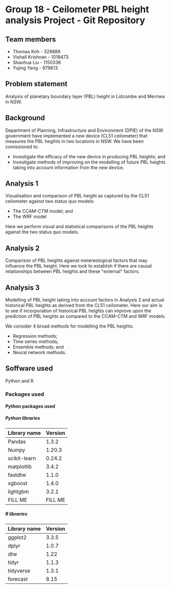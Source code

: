 # Group 18 - Ceilometer PBL height analysis Project - Git Repository

## Team members

* Thomas Koh - 329888
* Vishall Krishnan - 1018473
* Shaohua Liu - 1150336
* Yujing Yang - 979613 

## Problem statement

Analysis of planetary boundary layer (PBL) height in Lidcombe and Merriwa in NSW.

## Background

Department of Planning, Infrastructure and Environment (DPIE) of the NSW government have implemented a new device (CL51 ceilometer) that measures the PBL hegihts in two locations in NSW. We have been comissioned to:
* Investigate the efficacy of the new device in producing PBL heights; and
* Investigate methods of improving on the modelling of future PBL heights taking into account information from the new device.

## Analysis 1

Visualisation and comparison of PBL height as captured by the CL51 ceilometer against two status quo models:
* The CCAM-CTM model; and
* The WRF model

Here we perform visual and statistical comparisons of the PBL heights against the two status quo models.

## Analysis 2

Comparison of PBL heights against metereological factors that may influence the PBL height. Here we look to establish if there are causal relationships between PBL heights and these "external" factors.

## Analysis 3

Modelling of PBL height taking into account factors in Analysis 2 and actual historical PBL heights as derived from the CL51 ceilometer. Here our aim is to see if incorporation of historical PBL heights can improve upon the prediction of PBL heights as compared to the CCAM-CTM and WRF models.

We consider 4 broad methods for modelling the PBL heights:
* Regression methods;
* Time series methods;
* Ensemble methods; and
* Neural network methods.

## Soffware used

Python and R

### Packages used
#### Python packages used

##### Python libraries
Library name| Version
-------------|--------
Pandas| 1.3.2
Numpy| 1.20.3
scikit-learn| 0.24.2
matplotlib| 3.4.2
fastdtw| 1.1.0
xgboost| 1.4.0
lightgbm| 3.2.1
FILL ME| FILL ME

##### R libraries
Library name| Version
-------------|--------
ggplot2| 3.3.5
dplyr| 1.0.7
dtw| 1.22
tidyr| 1.1.3
tidyverse| 1.3.1
forecast| 8.15
